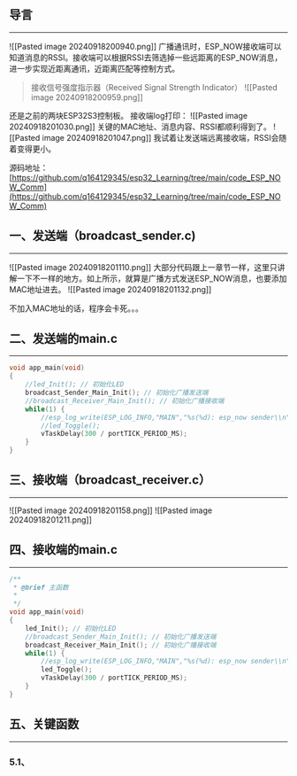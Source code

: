 ## 导言
---
![[Pasted image 20240918200940.png]]
广播通讯时，ESP_NOW接收端可以知道消息的RSSI。接收端可以根据RSSI去筛选掉一些远距离的ESP_NOW消息，进一步实现近距离通讯，近距离匹配等控制方式。
> 接收信号强度指示器（Received Signal Strength Indicator）
![[Pasted image 20240918200959.png]]

还是之前的两块ESP32S3控制板。
接收端log打印：
![[Pasted image 20240918201030.png]]
关键的MAC地址、消息内容、RSSI都顺利得到了。
![[Pasted image 20240918201047.png]]
我试着让发送端远离接收端，RSSI会随着变得更小。

源码地址：[https://github.com/q164129345/esp32_Learning/tree/main/code_ESP_NOW_Comm](https://github.com/q164129345/esp32_Learning/tree/main/code_ESP_NOW_Comm)

## 一、发送端（broadcast_sender.c)
---
![[Pasted image 20240918201110.png]]
大部分代码跟上一章节一样，这里只讲解一下不一样的地方。如上所示，就算是广播方式发送ESP_NOW消息，也要添加MAC地址进去。
![[Pasted image 20240918201132.png]]

不加入MAC地址的话，程序会卡死。。。

## 二、发送端的main.c
---
```c
void app_main(void)
{
    //led_Init(); // 初始化LED
    broadcast_Sender_Main_Init(); // 初始化广播发送端
    //broadcast_Receiver_Main_Init(); // 初始化广播接收端
    while(1) {
        //esp_log_write(ESP_LOG_INFO,"MAIN","%s(%d): esp_now sender\\n",__FUNCTION__, __LINE__);
        //led_Toggle();
        vTaskDelay(300 / portTICK_PERIOD_MS);    
    }
}
```

## 三、接收端（broadcast_receiver.c）
---
![[Pasted image 20240918201158.png]]
![[Pasted image 20240918201211.png]]

## 四、接收端的main.c
---
```c
/**
 * @brief 主函数
 * 
 */
void app_main(void)
{
    led_Init(); // 初始化LED
    //broadcast_Sender_Main_Init(); // 初始化广播发送端
    broadcast_Receiver_Main_Init(); // 初始化广播接收端
    while(1) {
        //esp_log_write(ESP_LOG_INFO,"MAIN","%s(%d): esp_now sender\\n",__FUNCTION__, __LINE__);
        led_Toggle();
        vTaskDelay(300 / portTICK_PERIOD_MS);    
    }
}
```

## 五、关键函数

---

### 5.1、